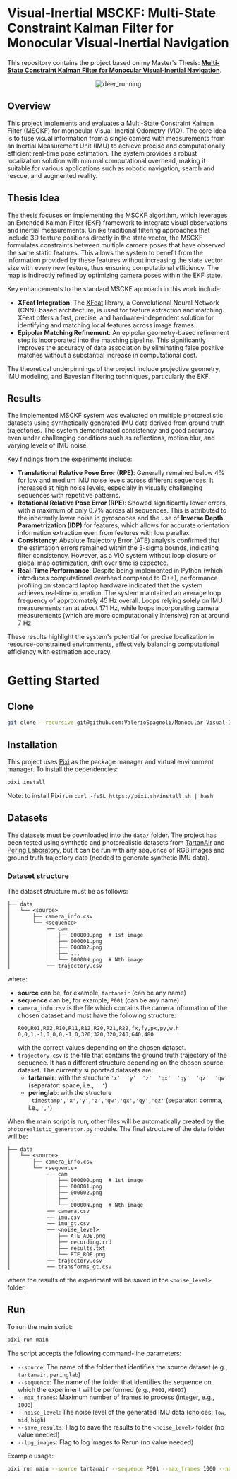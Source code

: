 # Visual-Inertial MSCKF: Multi-State Constraint Kalman Filter for Monocular Visual-Inertial Navigation

This repository contains the project based on my Master's Thesis: [**Multi-State Constraint Kalman Filter for Monocular Visual-Inertial Navigation**](https://github.com/ValerioSpagnoli/Visual-Inertial-MSCKF/blob/main/thesis.pdf).

<p align="center">
  <img src="https://github.com/user-attachments/assets/3a696c51-a02f-498d-bc86-25d39afb19bc" alt="deer_running">
</p>

## Overview
This project implements and evaluates a Multi-State Constraint Kalman Filter (MSCKF) for monocular Visual-Inertial Odometry (VIO). The core idea is to fuse visual information from a single camera with measurements from an Inertial Measurement Unit (IMU) to achieve precise and computationally efficient real-time pose estimation. The system provides a robust localization solution with minimal computational overhead, making it suitable for various applications such as robotic navigation, search and rescue, and augmented reality.   

## Thesis Idea
The thesis focuses on implementing the MSCKF algorithm, which leverages an Extended Kalman Filter (EKF) framework to integrate visual observations and inertial measurements. Unlike traditional filtering approaches that include 3D feature positions directly in the state vector, the MSCKF formulates constraints between multiple camera poses that have observed the same static features. This allows the system to benefit from the information provided by these features without increasing the state vector size with every new feature, thus ensuring computational efficiency. The map is indirectly refined by optimizing camera poses within the EKF state.

Key enhancements to the standard MSCKF approach in this work include:
* **XFeat Integration**: The [XFeat](https://github.com/verlab/accelerated_features) library, a Convolutional Neural Network (CNN)-based architecture, is used for feature extraction and matching. XFeat offers a fast, precise, and hardware-independent solution for identifying and matching local features across image frames.
* **Epipolar Matching Refinement**: An epipolar geometry-based refinement step is incorporated into the matching pipeline. This significantly improves the accuracy of data association by eliminating false positive matches without a substantial increase in computational cost.

The theoretical underpinnings of the project include projective geometry, IMU modeling, and Bayesian filtering techniques, particularly the EKF.

## Results

The implemented MSCKF system was evaluated on multiple photorealistic datasets using synthetically generated IMU data derived from ground truth trajectories. The system demonstrated consistency and good accuracy even under challenging conditions such as reflections, motion blur, and varying levels of IMU noise.

Key findings from the experiments include:
* **Translational Relative Pose Error (RPE)**: Generally remained below 4% for low and medium IMU noise levels across different sequences. It increased at high noise levels, especially in visually challenging sequences with repetitive patterns.
* **Rotational Relative Pose Error (RPE)**: Showed significantly lower errors, with a maximum of only 0.7% across all sequences. This is attributed to the inherently lower noise in gyroscopes and the use of **Inverse Depth Parametrization (IDP)** for features, which allows for accurate orientation information extraction even from features with low parallax.
* **Consistency**: Absolute Trajectory Error (ATE) analysis confirmed that the estimation errors remained within the 3-sigma bounds, indicating filter consistency. However, as a VIO system without loop closure or global map optimization, drift over time is expected.
* **Real-Time Performance**: Despite being implemented in Python (which introduces computational overhead compared to C++), performance profiling on standard laptop hardware indicated that the system achieves real-time operation. The system maintained an average loop frequency of approximately 45 Hz overall. Loops relying solely on IMU measurements ran at about 171 Hz, while loops incorporating camera measurements (which are more computationally intensive) ran at around 7 Hz.

These results highlight the system's potential for precise localization in resource-constrained environments, effectively balancing computational efficiency with estimation accuracy.   

# Getting Started

## Clone
```bash
git clone --recursive git@github.com:ValerioSpagnoli/Monocular-Visual-Inertial-MSCKF.git
```

## Installation 
This project uses [Pixi](https://pixi.sh/latest/) as the package manager and virtual environment manager. To install the dependencies:
```bash
pixi install
```

Note: to install Pixi run `curl -fsSL https://pixi.sh/install.sh | bash`

## Datasets
The datasets must be downloaded into the `data/` folder. The project has been tested using synthetic and photorealistic datasets from [TartanAir](https://theairlab.org/tartanair-dataset/) and [Pering Laboratory](https://peringlab.org/lmdata/), but it can be run with any sequence of RGB images and ground truth trajectory data (needed to generate synthetic IMU data).  

### Dataset structure
The dataset structure must be as follows:

```
├── data
│   └── <source>
│       ├── camera_info.csv
│       └── <sequence>
│           ├── cam 
│           │   ├── 000000.png  # 1st image
│           │   ├── 000001.png
│           │   ├── 000002.png
│           │   ├── ...
│           │   └── 00000N.png  # Nth image
│           └── trajectory.csv
```

where:
- **source** can be, for example, `tartanair` (can be any name)
- **sequence** can be, for example, `P001` (can be any name)
- `camera_info.csv` is the file which contains the camera information of the chosen dataset and must have the following structure:
  ```
  R00,R01,R02,R10,R11,R12,R20,R21,R22,fx,fy,px,py,w,h
  0,0,1,-1,0,0,0,-1,0,320,320,320,240,640,480
  ```
  with the correct values depending on the chosen dataset.
- `trajectory.csv` is the file that contains the ground truth trajectory of the sequence. It has a different structure depending on the chosen source dataset. The currently supported datasets are:
  - **tartanair**: with the structure `'x'  'y'  'z'  'qx'  'qy'  'qz'  'qw'` (separator: space, i.e., `' '`)
  - **peringlab**: with the structure `'timestamp','x','y','z','qw','qx','qy','qz'` (separator: comma, i.e., `','`)

When the main script is run, other files will be automatically created by the `photorealistic_generator.py` module. The final structure of the data folder will be:

```
├── data
│   └── <source>
│       ├── camera_info.csv
│       └── <sequence>
│           ├── cam 
│           │   ├── 000000.png  # 1st image
│           │   ├── 000001.png
│           │   ├── 000002.png
│           │   ├── ...
│           │   └── 00000N.png  # Nth image
│           ├── camera.csv 
│           ├── imu.csv
│           ├── imu_gt.csv
│           ├── <noise_level>
│           │   ├── ATE_AOE.png
│           │   ├── recording.rrd
│           │   ├── results.txt
│           │   └── RTE_ROE.png
│           ├── trajectory.csv
│           └── transforms_gt.csv
```

where the results of the experiment will be saved in the `<noise_level>` folder.

## Run
To run the main script: 
```bash
pixi run main
```

The script accepts the following command-line parameters:
- `--source`: The name of the folder that identifies the source dataset (e.g., `tartanair`, `peringlab`)
- `--sequence`: The name of the folder that identifies the sequence on which the experiment will be performed (e.g., `P001`, `ME007`)
- `--max_frames`: Maximum number of frames to process (integer, e.g., `1000`)
- `--noise_level`: The noise level of the generated IMU data (choices: `low`, `mid`, `high`)
- `--save_results`: Flag to save the results to the `<noise_level>` folder (no value needed)
- `--log_images`: Flag to log images to Rerun (no value needed)

Example usage:
```bash
pixi run main --source tartanair --sequence P001 --max_frames 1000 --noise_level high --save_results --log_images
```